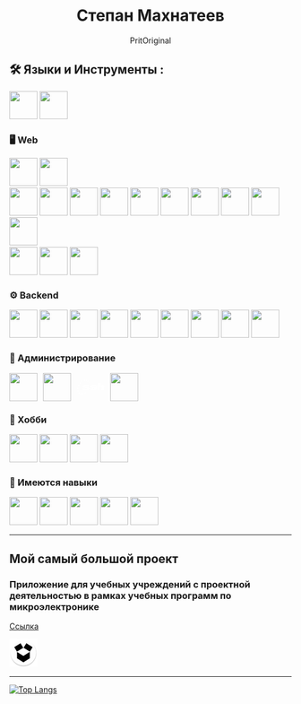 <!-- <img height="50" width="50" src="https://i.giphy.com/media/v1.Y2lkPTc5MGI3NjExcHpiMDMwZ2c1eXQ2M240cjU3YW5vZmhkNDgzdTB0NmNyMzRscXZoYiZlcD12MV9pbnRlcm5hbF9naWZfYnlfaWQmY3Q9Zw/MdA16VIoXKKxNE8Stk/giphy.gif" width="100px"/> -->

<div>
    <h1 align="center">Степан Махнатеев</h1>
    <p align="center">PritOriginal</p>
</div>

## :hammer_and_wrench: Языки и Инструменты :
<div>
    <img height="50" width="50" src="https://cdn.jsdelivr.net/gh/devicons/devicon@latest/icons/git/git-original.svg" />
    <img height="50" width="50" src="https://cdn.jsdelivr.net/gh/devicons/devicon@latest/icons/githubactions/githubactions-original.svg" />
</div>

### :desktop_computer: Web
<div>
    <img height="50" width="50" height="50" width="50" src="https://cdn.jsdelivr.net/gh/devicons/devicon@latest/icons/typescript/typescript-original.svg" />
    <img height="50" width="50" src="https://cdn.jsdelivr.net/gh/devicons/devicon@latest/icons/javascript/javascript-original.svg" />
</div>
<div>
    <img height="50" width="50" height="50" width="50" src="https://cdn.jsdelivr.net/gh/devicons/devicon@latest/icons/nodejs/nodejs-original-wordmark.svg" />
    <img height="50" width="50" height="50" width="50" src="https://cdn.jsdelivr.net/gh/devicons/devicon@latest/icons/npm/npm-original-wordmark.svg" />
    <img height="50" width="50" height="50" width="50" src="https://cdn.jsdelivr.net/gh/devicons/devicon@latest/icons/react/react-original.svg" />  
    <img height="50" width="50" height="50" width="50" src="https://cdn.jsdelivr.net/gh/devicons/devicon@latest/icons/redux/redux-original.svg" />
    <img height="50" width="50" height="50" width="50" src="https://cdn.jsdelivr.net/gh/devicons/devicon@latest/icons/eslint/eslint-original.svg" />
    <!-- <img height="50" width="50" height="50" width="50" src="https://cdn.jsdelivr.net/gh/devicons/devicon@latest/icons/eslint/eslint-original-wordmark.svg" /> -->
    <img height="50" width="50" height="50" width="50" class="white-back" src="https://cdn.jsdelivr.net/gh/devicons/devicon@latest/icons/reactrouter/reactrouter-original.svg" />  
    <img height="50" width="50" height="50" width="50" src="https://cdn.jsdelivr.net/gh/devicons/devicon@latest/icons/vitejs/vitejs-original.svg" />
    <img height="50" width="50" height="50" width="50" src="https://cdn.jsdelivr.net/gh/devicons/devicon@latest/icons/sass/sass-original.svg" />
    <img height="50" width="50" height="50" width="50" src="https://cdn.jsdelivr.net/gh/devicons/devicon@latest/icons/css3/css3-original.svg" />
    <img height="50" width="50" height="50" width="50" src="https://cdn.jsdelivr.net/gh/devicons/devicon@latest/icons/html5/html5-original.svg" />
</div>
<div>
    <img height="50" width="50" height="50" width="50" src="https://cdn.jsdelivr.net/gh/devicons/devicon@latest/icons/gulp/gulp-plain.svg" />
    <img height="50" width="50" height="50" width="50" class="white-back" src="https://cdn.jsdelivr.net/gh/devicons/devicon@latest/icons/handlebars/handlebars-original.svg" />    
    <img height="50" width="50" height="50" width="50" src="https://cdn.jsdelivr.net/gh/devicons/devicon@latest/icons/jquery/jquery-plain-wordmark.svg" />
</div>

### :gear: Backend
<div>
    <img height="50" width="50" height="50" width="50" src="https://cdn.jsdelivr.net/gh/devicons/devicon@latest/icons/php/php-original.svg" />
    <img height="50" width="50" height="50" width="50" src="https://cdn.jsdelivr.net/gh/devicons/devicon@latest/icons/composer/composer-original.svg" />
    <img height="50" width="50" src="https://cdn.jsdelivr.net/gh/devicons/devicon@latest/icons/azuresqldatabase/azuresqldatabase-original.svg" />
    <img height="50" width="50" src="https://cdn.jsdelivr.net/gh/devicons/devicon@latest/icons/mysql/mysql-original.svg" />
    <img height="50" width="50" src="https://cdn.jsdelivr.net/gh/devicons/devicon@latest/icons/mysql/mysql-original-wordmark.svg" />
    <img height="50" width="50" src="https://cdn.jsdelivr.net/gh/devicons/devicon@latest/icons/sqlite/sqlite-original.svg" />
    <!-- <img height="50" width="50" src="https://cdn.jsdelivr.net/gh/devicons/devicon@latest/icons/amazonwebservices/
    amazonwebservices-original-wordmark.svg" /> -->
    <img height="50" width="50" src="https://cdn.jsdelivr.net/gh/devicons/devicon@latest/icons/amazonwebservices/amazonwebservices-plain-wordmark.svg" />
    <img height="50" width="50" src="https://cdn.jsdelivr.net/gh/devicons/devicon@latest/icons/githubactions/githubactions-original.svg" />
    <!-- <img height="50" width="50" src="https://cdn.jsdelivr.net/gh/devicons/devicon@latest/icons/json/json-original.svg" /> -->
    <!-- <img height="50" width="50" src="https://cdn.jsdelivr.net/gh/devicons/devicon@latest/icons/powershell/powershell-original.svg" /> -->
    <img height="50" width="50" src="https://cdn.jsdelivr.net/gh/devicons/devicon@latest/icons/filezilla/filezilla-original.svg" />
    <!-- <img height="50" width="50" src="https://cdn.jsdelivr.net/gh/devicons/devicon@latest/icons/visualstudio/visualstudio-original.svg" />
    <img height="50" width="50" src="https://cdn.jsdelivr.net/gh/devicons/devicon@latest/icons/vscode/vscode-original.svg" /> -->
</div>

### :abacus: Администрирование
<div style="display: flex;gap: 10px;margin-bottom: 10px;">
    <img height="50" width="50" src="https://cdn.jsdelivr.net/gh/devicons/devicon@latest/icons/apache/apache-original.svg" />
    <img height="50" width="50" src="https://cdn.jsdelivr.net/gh/devicons/devicon@latest/icons/nginx/nginx-original.svg" />
    <svg viewBox="0 0 128 128" height="50" width="50">
        <path d="M99.438 45.906c-1.593 7.332-6.957 31.736-6.957 31.736h10.766c.645-3.008 1.146-5.777 1.88-8.835 1.297-5.42 2.752-7.566 6.6-7.566 1.697 0 3.453.577 3.453 2.895 0 1.054-2.42 11.405-2.845 13.507h10.714s3.322-16.116 3.35-16.3c.112-.542.355-2.133.355-2.133 0-3.85-5.01-5.665-7.617-5.74-1.886-.053-.465-.032-2.387 0-3.085.053-7.185 1.767-8.987 3.606l-.203.152.102-.254 2.437-10.866a.344.344 0 00-.103-.203h-10.56zm-50.98 7.26c-1.056-.016-2.795-.015-5.586.052-5.58.133-13.913 1.852-13.913 9.85 0 4.524 4.2 4.918 7.92 5.282 2.91.287 5.792.627 8.632.914.818.076 1.625.26 1.625 1.168 0 1.54-1.27 2.027-3.047 2.183-1.776.157-2.183 0-2.183 0-1.12 0-3.036-.677-2.793-2.285H26.47v1.88c.005 6.05 9.77 6.073 11.578 6.295h3.148l4.824-.152c6.44-.425 13.41-2.355 13.71-10.054.208-5.312-6.58-5.16-9.546-5.485h-.812c-.152 0-4.763-.468-7.058-.71-.35-.04-1.93-.273-1.93-1.22 0-1.88 3.457-1.828 4.215-1.828 1.218 0 3.854-.052 3.757 2.03H60.29c.024-.443.203-.842.203-1.32 0-5.354-6.87-6.37-10.612-6.55 0 0-.366-.033-1.422-.05zm32.09 0c-.472-.017-1.118-.004-3.91.052-5.59.112-13.963 1.902-13.963 9.902 0 4.523 4.202 4.917 7.92 5.28 2.91.288 5.792.628 8.633.915.818.076 1.625.26 1.625 1.168 0 1.54-1.584 2.09-3.047 2.183-1.464.093-2.183 0-2.183 0-1.122 0-3.036-.627-2.793-2.234H60.187v1.88c-.01 5.72 9.73 6.095 11.577 6.194l3.148.102 4.824-.152c6.44-.423 13.385-2.357 13.71-10.054.214-5.076-6.34-5.007-9.445-5.433l-.913-.103c-.152 0-4.763-.418-7.058-.66-.35-.038-1.88-.323-1.88-1.27 0-1.878 3.407-1.827 4.164-1.827 1.22 0 3.855-.052 3.758 2.03h11.933c.024-.443.203-.842.203-1.32 0-5.355-6.904-6.39-10.612-6.498-2.27-.07-2.574-.137-3.047-.155zm-60.771-7.92c0-1.958-1.387-3.453-3.453-3.453-1.938 0-3.504 1.495-3.504 3.453 0 1.835 1.49 3.504 3.453 3.504 1.856 0 3.504-1.462 3.504-3.504zm9.496-8.176c0-1.49-.975-3.4-3.047-3.4-1.885 0-2.844 1.655-2.844 3.147 0 1.443 1.02 3.554 3.047 3.554 1.884 0 2.843-1.856 2.843-3.3zm-8.486 55.297c-1.728 0-4.008 2.258-4.008 3.96 0 .866.404 1.32 1.346 1.32 1.232 0 2.847-1.043 3.613-2.59.15-.303.26-.816.26-.913v-.863c0-.72-.707-.913-1.213-.913zm-7.357-4.214c-1.91 0-4.57 1.992-4.57 4.215 0 1.1.684 1.625 1.676 1.625 1.836 0 4.722-1.925 4.722-4.265 0-1.154-.807-1.575-1.828-1.575zM8.15 60.885c1.805 0 4.315-1.247 4.315-3.808 0-1.934-1.594-3.148-3.35-3.148-1.91 0-4.368 1.325-4.368 3.807 0 1.91 1.543 3.148 3.402 3.148zm2.183 20.87c0-1.492-1.104-2.082-2.336-2.082-1.8 0-4.925 1.73-4.925 4.215 0 1.402.955 2.03 2.285 2.03 1.703 0 4.976-1.543 4.976-4.163zM9.114 70.177c0-1.777-1.45-2.59-2.996-2.59-.098 0-.17-.03-.56 0-2.232.187-4.315 2.11-4.315 4.062 0 1.825 1.66 2.59 3.097 2.59 1.86 0 4.774-1.427 4.774-4.063zm19.753 22.85c-1.62 0-3.504 2.164-3.504 3.656 0 .22.004.65.406.914.42.276 1.172.3 2.08-.305 1.22-.813 2.032-2.252 2.032-3.2 0-.52-.333-1.065-1.015-1.065zM51.87 34.836c-1.36 0-1.83 2.11-1.83 2.793 0 .676.235 2.182 1.423 2.182 1.394 0 1.828-2.11 1.828-2.793 0-.574-.307-2.183-1.42-2.184zm4.416 5.586c-1.256 0-1.726 2.063-1.726 2.69 0 .526.2 1.778 1.168 1.778 1.222 0 1.676-2.012 1.676-2.64 0-.417-.185-1.828-1.118-1.828zm-11.069-9.394c-1.58 0-2.082 1.977-2.082 2.894 0 .604.372 2.756 1.88 2.742 1.506-.015 2.08-1.973 2.08-2.945 0-.756-.362-2.692-1.878-2.692zm-2.133 55.754c-1.433 0-2.437 2.19-2.437 3.047 0 .447.114.913.762.913 1.417 0 2.436-2.153 2.436-3.047 0-.418-.153-.914-.762-.914zm-6.702-56.566c-1.727 0-2.387 2.05-2.387 3.148 0 1.153.85 3.148 2.54 3.148 1.712 0 2.366-2.047 2.335-3.097-.04-1.344-.604-3.2-2.488-3.2zm0 60.679c-1.57 0-2.894 2.25-2.894 3.402 0 .58.264.914.863.914 1.42 0 2.895-2.17 2.895-3.3 0-.496-.102-1.015-.863-1.015z" fill="white"></path>
    </svg>
    <img height="50" width="50" src="https://cdn.jsdelivr.net/gh/devicons/devicon@latest/icons/linux/linux-original.svg" />
    <!-- <img height="50" width="50" src="https://cdn.jsdelivr.net/gh/devicons/devicon@latest/icons/ubuntu/ubuntu-original.svg" /> -->
</div>

### :pushpin: Хобби
<div>
    <img height="50" width="50" src="https://cdn.jsdelivr.net/gh/devicons/devicon@latest/icons/arduino/arduino-original-wordmark.svg" />
    <img height="50" width="50" src="https://cdn.jsdelivr.net/gh/devicons/devicon@latest/icons/unity/unity-original.svg" />
    <img height="50" width="50" src="https://cdn.jsdelivr.net/gh/devicons/devicon@latest/icons/android/android-original.svg" />
    <img height="50" width="50" src="https://cdn.jsdelivr.net/gh/devicons/devicon@latest/icons/androidstudio/androidstudio-original.svg" />
</div>

### :pushpin: Имеются навыки
<div>
    <img height="50" width="50" src="https://cdn.jsdelivr.net/gh/devicons/devicon@latest/icons/java/java-original.svg" />
    <img height="50" width="50" src="https://cdn.jsdelivr.net/gh/devicons/devicon@latest/icons/c/c-original.svg" />
    <img height="50" width="50" src="https://cdn.jsdelivr.net/gh/devicons/devicon@latest/icons/cplusplus/cplusplus-original.svg" />
    <img height="50" width="50" src="https://cdn.jsdelivr.net/gh/devicons/devicon@latest/icons/csharp/csharp-original.svg" />
    <img height="50" width="50" src="https://cdn.jsdelivr.net/gh/devicons/devicon@latest/icons/python/python-original.svg" />
</div>

---
## Мой самый большой проект
### Приложение для учебных учреждений с проектной деятельностью в рамках учебных программ по микроэлектронике
<a href="https://github.com/PritOriginal/Projects"> Ссылка </a>
<div>
<img height="50" width="50" src="https://github.com/PritOriginal/Projects/blob/master/app/src/main/res/mipmap-xxxhdpi/ic_launcher_round.png"/>
</div>

---
[![Top Langs](https://github-readme-stats-mauve-delta-13.vercel.app/api/top-langs/?username=PritOriginal)](https://github.com/anuraghazra/github-readme-stats)
